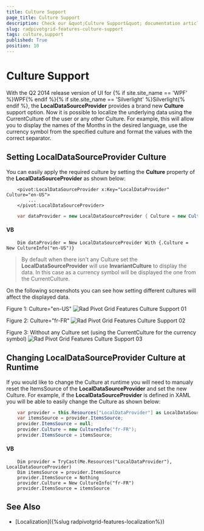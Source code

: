 ```yaml
---
title: Culture Support
page_title: Culture Support
description: Check our &quot;Culture Support&quot; documentation article for the RadPivotGrid {{ site.framework_name }} control.
slug: radpivotgrid-features-culture-support
tags: culture,support
published: True
position: 10
---
```


# Culture Support


With the Q2 2014 release version of UI for {% if site.site_name == 'WPF' %}WPF{% endif %}{% if site.site_name == 'Silverlight' %}Silverlight{% endif %}, the __LocalDataSourceProvider__ provides a brand new __Culture__ support option. Now it is possible to localize the underlying data using the CurrentCulture of the user or any other Culture. For example, this will allow you to display the names of the Months in the desired language, use the currency symbol from the specified culture and format the values with the correct separator.      

## Setting LocalDataSourceProvider Culture

You can easily apply the required culture by setting the __Culture__ property of the __LocalDataSourceProvider__ as shown below:        



```XAML
	<pivot:LocalDataSourceProvider x:Key="LocalDataProvider" Culture="en-US">
		...
	</pivot:LocalDataSourceProvider>
```



```C#
	var dataProvider = new LocalDataSourceProvider { Culture = new CultureInfo("en-US") };
```

#### __VB__

```VB
	Dim dataProvider = New LocalDataSourceProvider With {.Culture = New CultureInfo("en-US")}
```

>By default when there isn't any Culture set the __LocalDataSourceProvider__ will use __InvariantCulture__ to display the data. In this case as a currency symbol will be displayed the one from the CurrentCulture.         

On the following screenshots you can see how setting different cultures will affect the displayed data.

Figure 1: Culture="en-US"
![Rad Pivot Grid Features Culture Support 01](images/RadPivotGrid_Features_CultureSupport_01.png)

Figure 2: Culture="fr-FR"
![Rad Pivot Grid Features Culture Support 02](images/RadPivotGrid_Features_CultureSupport_02.png)

Figure 3: Without any Culture set (using the CurrentCulture for the currency symbol)
![Rad Pivot Grid Features Culture Support 03](images/RadPivotGrid_Features_CultureSupport_03.png)

## Changing LocalDataSourceProvider Culture at Runtime

If you would like to change the Culture at runtime you will need to manualy reset the ItemsSource of the __LocalDataSourceProvider__ and set the new Culture. For example, if the __LocalDataSourceProvider__ is defined in XAML you will be able to easily change the Culture as shown below:        



```C#
	var provider = this.Resources["LocalDataProvider"] as LocalDataSourceProvider;
	var itemsSource = provider.ItemsSource;
	provider.ItemsSource = null;
	provider.Culture = new CultureInfo("fr-FR");
	provider.ItemsSource = itemsSource;
```

#### __VB__

```VB
	Dim provider = TryCast(Me.Resources("LocalDataProvider"), LocalDataSourceProvider)
	Dim itemsSource = provider.ItemsSource
	provider.ItemsSource = Nothing
	provider.Culture = New CultureInfo("fr-FR")
	provider.ItemsSource = itemsSource
```

## See Also

 * [Localization]({%slug radpivotgrid-features-localization%})
